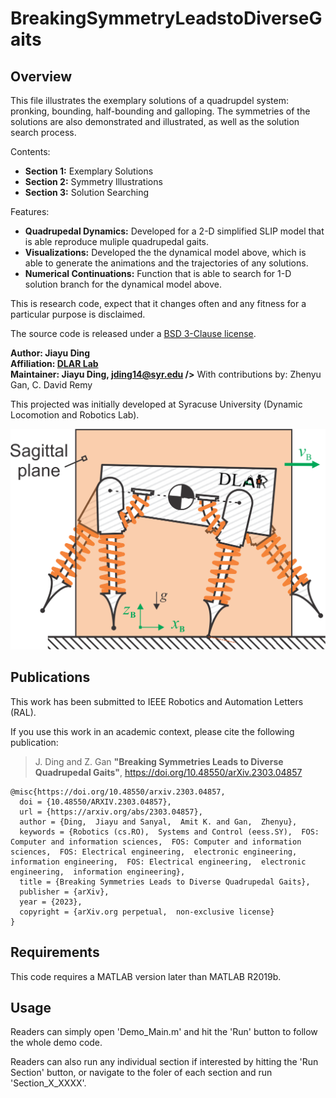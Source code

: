 # BreakingSymmetryLeadstoDiverseGaits

## Overview

This file illustrates the exemplary solutions of a quadrupdel system: pronking, bounding, half-bounding and galloping.
The symmetries of the solutions are also demonstrated and illustrated, as well as the solution search process.

Contents:
* **Section 1:** Exemplary Solutions
* **Section 2:** Symmetry Illustrations
* **Section 3:** Solution Searching

Features:

* **Quadrupedal Dynamics:** Developed for a 2-D simplified SLIP model that is able reproduce muliple quadrupedal gaits.
* **Visualizations:** Developed the the dynamical model above, which is able to generate the animations and the trajectories of any solutions. 
* **Numerical Continuations:** Function that is able to search for 1-D solution branch for the dynamical model above.

This is research code, expect that it changes often and any fitness for a particular purpose is disclaimed.

The source code is released under a [BSD 3-Clause license](LICENSE).

**Author: Jiayu Ding<br />
Affiliation: [DLAR Lab](https://dlarlab.syr.edu)<br />
Maintainer: Jiayu Ding, jding14@syr.edu />**
With contributions by: Zhenyu Gan, C. David Remy

This projected was initially developed at Syracuse University (Dynamic Locomotion and Robotics Lab).



![Fig_1_Model_Description](Fig/Model_1.png)

## Publications

This work has been submitted to IEEE Robotics and Automation Letters (RAL).

If you use this work in an academic context, please cite the following publication:

> J. Ding and Z. Gan
> **"Breaking Symmetries Leads to Diverse Quadrupedal Gaits"**,
> https://doi.org/10.48550/arXiv.2303.04857


    @misc{https://doi.org/10.48550/arxiv.2303.04857,
      doi = {10.48550/ARXIV.2303.04857},
      url = {https://arxiv.org/abs/2303.04857},
      author = {Ding,  Jiayu and Sanyal,  Amit K. and Gan,  Zhenyu},
      keywords = {Robotics (cs.RO),  Systems and Control (eess.SY),  FOS: Computer and information sciences,  FOS: Computer and information sciences,  FOS: Electrical engineering,  electronic engineering,  information engineering,  FOS: Electrical engineering,  electronic engineering,  information engineering},
      title = {Breaking Symmetries Leads to Diverse Quadrupedal Gaits},
      publisher = {arXiv},
      year = {2023},
      copyright = {arXiv.org perpetual,  non-exclusive license}
    }

## Requirements

This code requires a MATLAB version later than MATLAB R2019b.

## Usage

Readers can simply open 'Demo_Main.m' and hit the 'Run' button to follow the whole demo code.

Readers can also run any individual section if interested by hitting the 'Run Section' button, or navigate to the foler of each section and run 'Section_X_XXXX'.